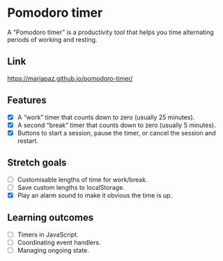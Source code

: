 # Pomodoro timer
A “Pomodoro timer” is a productivity tool that helps you time alternating periods of working and resting.

## Link
https://mariapaz.github.io/pomodoro-timer/

## Features 
- [x] A “work” timer that counts down to zero (usually 25 minutes).
- [x] A second “break” timer that counts down to zero (usually 5 minutes).
- [x] Buttons to start a session, pause the timer, or cancel the session and restart.
## Stretch goals 
- [ ] Customisable lengths of time for work/break.
- [ ] Save custom lengths to localStorage.
- [x] Play an alarm sound to make it obvious the time is up.
## Learning outcomes 
- [ ] Timers in JavaScript.
- [ ] Coordinating event handlers.
- [ ] Managing ongoing state.
